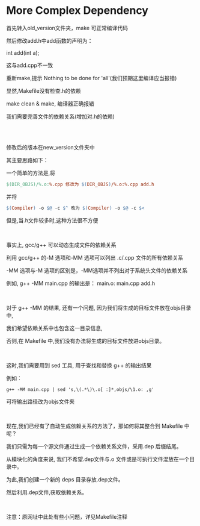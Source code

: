 # More Complex Dependency

首先转入old_version文件夹，make 可正常编译代码

然后修改add.h中add函数的声明为：

int add(int a);

这与add.cpp不一致

重新make,提示 Nothing to be done for 'all'(我们预期这里编译应当报错)

显然,Makefile没有检查.h的依赖

make clean & make, 编译器正确报错

我们需要完善文件的依赖关系(增加对.h的依赖)

<br/>
<br/>

修改后的版本在new_version文件夹中

其主要思路如下：

一个简单的方法是,将

```makefile
$(DIR_OBJS)/%.o:%.cpp 修改为 $(DIR_OBJS)/%.o:%.cpp add.h
```

并将

```makefile
$(Compiler) -o $@ -c $^ 改为 $(Compiler) -o $@ -c $<
```

但是,当.h文件较多时,这种方法很不方便

<br/>

事实上, gcc/g++ 可以动态生成文件的依赖关系

利用 gcc/g++ 的-M 选项和-MM 选项可以列出 .c/.cpp 文件的所有依赖关系

-MM 选项与-M 选项的区别是，-MM选项并不列出对于系统头文件的依赖关系

例如, g++ -MM main.cpp 的输出是： main.o: main.cpp add.h

<br/>

对于 g++ -MM 的结果, 还有⼀个问题, 因为我们将生成的目标文件放在objs目录中,

我们希望依赖关系中也包含这⼀目录信息,

否则,在 Makefile 中,我们没有办法将生成的目标文件放进objs目录。

<br/>

这时,我们需要用到 sed 工具, 用于查找和替换 g++ 的输出结果

例如：

	g++ -MM main.cpp | sed 's,\(.*\)\.o[ :]*,objs/\1.o: ,g'
		
可将输出路径改为objs文件夹

<br/>

现在,我们已经有了自动生成依赖关系的⽅法了，那如何将其整合到 Makefile 中呢？

我们只需为每⼀个源文件通过生成⼀个依赖关系文件，采用.dep 后缀结尾。

从模块化的角度来说, 我们不希望.dep文件与.o 文件或是可执⾏文件混放在⼀个目录中。

为此,我们创建一个新的 deps 目录存放.dep文件。

然后利用.dep文件,获取依赖关系。

<br/>

注意：原网址中此处有些小问题，详见Makefile注释
